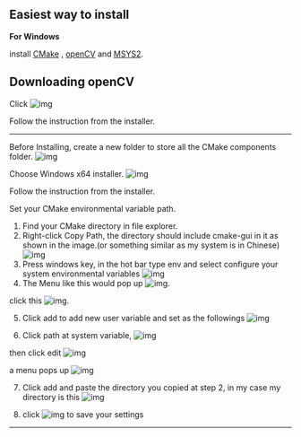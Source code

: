 Easiest way to install
---

**For Windows**

install [CMake](https://cmake.org/download/) , [openCV](https://sourceforge.net/projects/opencvlibrary/files/4.9.0/) and [MSYS2](https://www.msys2.org/wiki/MSYS2-installation/).

Downloading openCV
---
Click ![img](\img\opencvinstall.png)

Follow the instruction from the installer.

---

Before Installing, create a new folder to store all the CMake components folder. ![img](\img\Folder.png)

Choose Windows x64 installer. ![img](\img\Windows_installer.png)

Follow the instruction from the installer.

Set your CMake environmental variable path.

1. Find your CMake directory in file explorer.
2. Right-click Copy Path, the directory should include cmake-gui in it as shown in the image.(or something similar as my system is in Chinese) ![img](\img\CMakefile.png)
3. Press windows key, in the hot bar type env and select configure your system environmental variables ![img](\img\ENV.png)
4. The Menu like this would pop up ![img](\img\menu.png). 

click this ![img](\img\envbutton.png).

5. Click add to add new user variable and set as the followings ![img](\img\openCVDIR.png)

6. Click path at system variable, 
![img](\img\path.png) 

then click edit ![img](\img\edit.png) 

a menu pops up ![img](\img\envmenu.png) 

7. Click add and paste the directory you copied at step 2, in my case my directory is this ![img](\img\cmakedir.png)

8. click ![img](\img\enter.png) to save your settings



---

